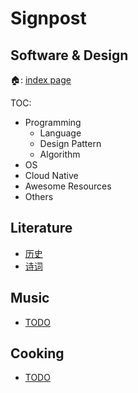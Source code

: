 # Signpost

## Software & Design

🏠: [index page](/content/index.md)

TOC:

- Programming
  - Language
  - Design Pattern
  - Algorithm
- OS
- Cloud Native
- Awesome Resources
- Others

## Literature

- [历史](/todo.md)
- [诗词](/todo.md)

## Music

- [TODO](/todo.md)

## Cooking

- [TODO](/todo.md)
